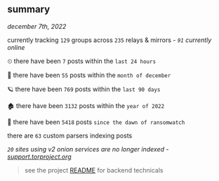 
## summary
_december 7th, 2022_

currently tracking `129` groups across `235` relays & mirrors - _`91` currently online_

⏲ there have been `7` posts within the `last 24 hours`

🦈 there have been `55` posts within the `month of december`

🪐 there have been `769` posts within the `last 90 days`

🏚 there have been `3132` posts within the `year of 2022`

🦕 there have been `5418` posts `since the dawn of ransomwatch`

there are `63` custom parsers indexing posts

_`20` sites using v2 onion services are no longer indexed - [support.torproject.org](https://support.torproject.org/onionservices/v2-deprecation/)_

> see the project [README](https://github.com/joshhighet/ransomwatch#ransomwatch--) for backend technicals
